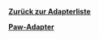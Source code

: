 [**Zurück zur Adapterliste**](/adapterref/adapterliste.md)

[**Paw-Adapter**](/adapterref/docs/iobroker.paw/de/README.md)